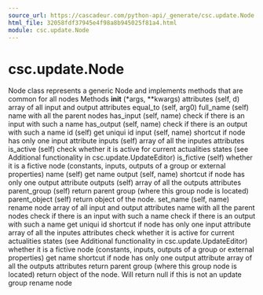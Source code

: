 ```yaml
---
source_url: https://cascadeur.com/python-api/_generate/csc.update.Node.html
html_file: 32058fdf37945e4f98a8b945025f81a4.html
module: csc.update.Node
---
```


# csc.update.Node 

Node class represents a generic Node and implements methods that are common for all nodes Methods __init__ (*args, **kwargs) attributes (self, d) array of all input and output attributes equal_to (self, arg0) full_name (self) name with all the parent nodes has_input (self, name) check if there is an input with such a name has_output (self, name) check if there is an output with such a name id (self) get uniqui id input (self, name) shortcut if node has only one input attribute inputs (self) array of all the inputes attributes is_active (self) check whether it is active for current actualities states (see Additional functionality in csc.update.UpdateEditor) is_fictive (self) whether it is a fictive node (constants, inputs, outputs of a group or external properties) name (self) get name output (self, name) shortcut if node has only one output attribute outputs (self) array of all the outputs attributes parent_group (self) return parent group (where this group node is located) parent_object (self) return object of the node. set_name (self, name) rename node array of all input and output attributes name with all the parent nodes check if there is an input with such a name check if there is an output with such a name get uniqui id shortcut if node has only one input attribute array of all the inputes attributes check whether it is active for current actualities states
(see Additional functionality in csc.update.UpdateEditor) whether it is a fictive node (constants, inputs, outputs of a group or external properties) get name shortcut if node has only one output attribute array of all the outputs attributes return parent group (where this group node is located) return object of the node. Will return null if this is not an update group rename node